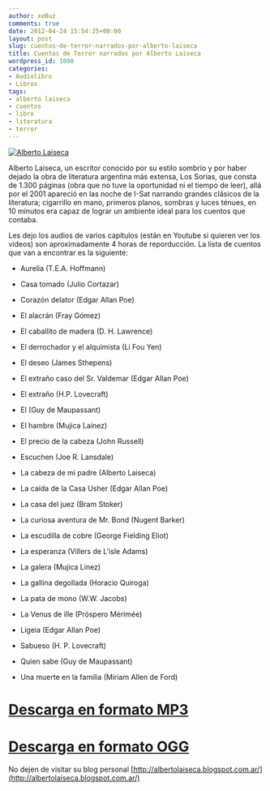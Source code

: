 ```yaml
---
author: xeBuz
comments: true
date: 2012-04-24 15:54:25+00:00
layout: post
slug: cuentos-de-terror-narrados-por-alberto-laiseca
title: Cuentos de Terror narrados por Alberto Laiseca
wordpress_id: 1098
categories:
- Audiolibro
- Libros
tags:
- alberto laiseca
- cuentos
- libro
- literatura
- terror
---
```


[![Alberto Laiseca](http://blog.jesusroldan.com/wp-content/uploads/2012/04/Laiseca2.jpg)](http://blog.jesusroldan.com/wp-content/uploads/2012/04/Laiseca2.jpg)

Alberto Laiseca, un escritor conocido por su estilo sombrío y por haber dejado la obra de literatura argentina más extensa, Los Sorias, que consta de 1.300 páginas (obra que no tuve la oportunidad ni el tiempo de leer), allá por el 2001 apareció en las noche de I-Sat narrando grandes clásicos de la literatura; cigarrillo en mano, primeros planos, sombras y luces ténues, en 10 minutos era capaz de lograr un ambiente ideal para los cuentos que contaba.

Les dejo los audios de varios capítulos (están en Youtube si quieren ver los videos) son aproximadamente 4 horas de reporducción. La lista de cuentos que van a encontrar es la siguiente:



	
  * Aurelia (T.E.A. Hoffmann)

	
  * Casa tomado (Julio Cortazar)

	
  * Corazón delator (Edgar Allan Poe)

	
  * El alacrán (Fray Gómez)

	
  * El caballito de madera (D. H. Lawrence)

	
  * El derrochador y el alquimista (Li Fou Yen)

	
  * El deseo (James Sthepens)

	
  * El extraño caso del Sr. Valdemar (Edgar Allan Poe)

	
  * El extraño (H.P. Lovecraft)

	
  * El (Guy de Maupassant)

	
  * El hambre (Mujica Lainez)

	
  * El precio de la cabeza (John Russell)

	
  * Escuchen (Joe R. Lansdale)

	
  * La cabeza de mi padre (Alberto Laiseca)

	
  * La caída de la Casa Usher (Edgar Allan Poe)

	
  * La casa del juez (Bram Stoker)

	
  * La curiosa aventura de Mr. Bond (Nugent Barker)

	
  * La escudilla de cobre (George Fielding Eliot)

	
  * La esperanza (Villers de L'isle Adams)

	
  * La galera (Mujica Linez)

	
  * La gallina degollada (Horacio Quiroga)

	
  * La pata de mono (W.W. Jacobs)

	
  * La Venus de ille (Próspero Mérimée)

	
  * Ligeia (Edgar Allan Poe)

	
  * Sabueso (H. P. Lovecraft)

	
  * Quien sabe (Guy de Maupassant)

	
  * Una muerte en la familia (Miriam Allen de Ford)




# [Descarga en formato MP3](http://www.jesusroldan.com/Alberto%20Laiseca%20-%20Cuentos%20de%20Terror.rar)




# [Descarga en formato OGG](http://www.jesusroldan.com/Alberto%20Laiseca%20-%20Cuentos%20de%20Terror.tar.gz)




No dejen de visitar su blog personal [http://albertolaiseca.blogspot.com.ar/](http://albertolaiseca.blogspot.com.ar/)

